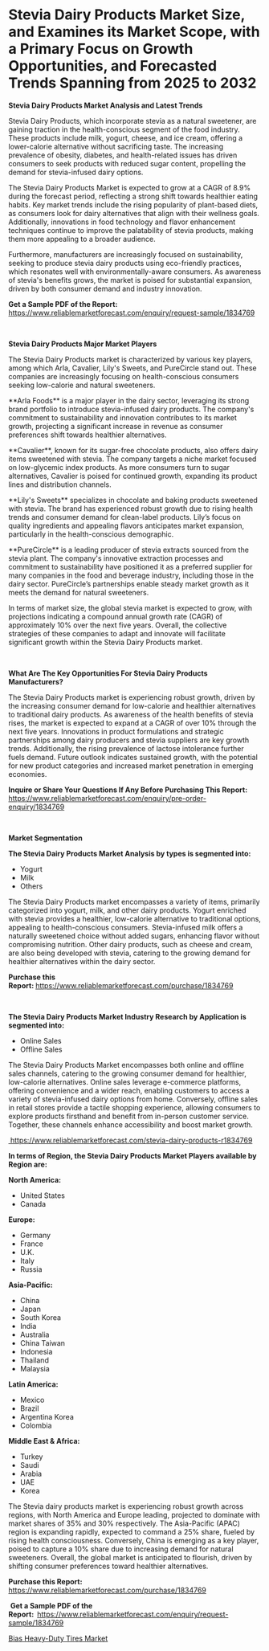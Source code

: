 <p><h1>Stevia Dairy Products Market Size, and Examines its Market Scope, with a Primary Focus on Growth Opportunities, and Forecasted Trends Spanning from 2025 to 2032</h1></p><p><strong>Stevia Dairy Products Market Analysis and Latest Trends</strong></p>
<p><p>Stevia Dairy Products, which incorporate stevia as a natural sweetener, are gaining traction in the health-conscious segment of the food industry. These products include milk, yogurt, cheese, and ice cream, offering a lower-calorie alternative without sacrificing taste. The increasing prevalence of obesity, diabetes, and health-related issues has driven consumers to seek products with reduced sugar content, propelling the demand for stevia-infused dairy options.</p><p>The Stevia Dairy Products Market is expected to grow at a CAGR of 8.9% during the forecast period, reflecting a strong shift towards healthier eating habits. Key market trends include the rising popularity of plant-based diets, as consumers look for dairy alternatives that align with their wellness goals. Additionally, innovations in food technology and flavor enhancement techniques continue to improve the palatability of stevia products, making them more appealing to a broader audience. </p><p>Furthermore, manufacturers are increasingly focused on sustainability, seeking to produce stevia dairy products using eco-friendly practices, which resonates well with environmentally-aware consumers. As awareness of stevia's benefits grows, the market is poised for substantial expansion, driven by both consumer demand and industry innovation.</p></p>
<p><strong>Get a Sample PDF of the Report:&nbsp;</strong> <a href="https://www.reliablemarketforecast.com/enquiry/request-sample/1834769?utm_campaign=3208&utm_medium=2&utm_source=Github&utm_content=ia&utm_term=26032025&utm_id=stevia-dairy-products">https://www.reliablemarketforecast.com/enquiry/request-sample/1834769</a></p>
<p>&nbsp;</p>
<p><strong>Stevia Dairy Products Major Market Players</strong></p>
<p><p>The Stevia Dairy Products market is characterized by various key players, among which Arla, Cavalier, Lily's Sweets, and PureCircle stand out. These companies are increasingly focusing on health-conscious consumers seeking low-calorie and natural sweeteners.</p><p>**Arla Foods** is a major player in the dairy sector, leveraging its strong brand portfolio to introduce stevia-infused dairy products. The company's commitment to sustainability and innovation contributes to its market growth, projecting a significant increase in revenue as consumer preferences shift towards healthier alternatives. </p><p>**Cavalier**, known for its sugar-free chocolate products, also offers dairy items sweetened with stevia. The company targets a niche market focused on low-glycemic index products. As more consumers turn to sugar alternatives, Cavalier is poised for continued growth, expanding its product lines and distribution channels.</p><p>**Lily's Sweets** specializes in chocolate and baking products sweetened with stevia. The brand has experienced robust growth due to rising health trends and consumer demand for clean-label products. Lily’s focus on quality ingredients and appealing flavors anticipates market expansion, particularly in the health-conscious demographic.</p><p>**PureCircle** is a leading producer of stevia extracts sourced from the stevia plant. The company's innovative extraction processes and commitment to sustainability have positioned it as a preferred supplier for many companies in the food and beverage industry, including those in the dairy sector. PureCircle’s partnerships enable steady market growth as it meets the demand for natural sweeteners.</p><p>In terms of market size, the global stevia market is expected to grow, with projections indicating a compound annual growth rate (CAGR) of approximately 10% over the next five years. Overall, the collective strategies of these companies to adapt and innovate will facilitate significant growth within the Stevia Dairy Products market.</p></p>
<p>&nbsp;</p>
<p><strong>What Are The Key Opportunities For Stevia Dairy Products Manufacturers?</strong></p>
<p><p>The Stevia Dairy Products market is experiencing robust growth, driven by the increasing consumer demand for low-calorie and healthier alternatives to traditional dairy products. As awareness of the health benefits of stevia rises, the market is expected to expand at a CAGR of over 10% through the next five years. Innovations in product formulations and strategic partnerships among dairy producers and stevia suppliers are key growth trends. Additionally, the rising prevalence of lactose intolerance further fuels demand. Future outlook indicates sustained growth, with the potential for new product categories and increased market penetration in emerging economies.</p></p>
<p><strong>Inquire or Share Your Questions If Any Before Purchasing This Report:</strong> <a href="https://www.reliablemarketforecast.com/enquiry/pre-order-enquiry/1834769?utm_campaign=3208&utm_medium=2&utm_source=Github&utm_content=ia&utm_term=26032025&utm_id=stevia-dairy-products">https://www.reliablemarketforecast.com/enquiry/pre-order-enquiry/1834769</a></p>
<p>&nbsp;</p>
<p><strong>Market Segmentation</strong></p>
<p><strong>The Stevia Dairy Products Market Analysis by types is segmented into:</strong></p>
<p><ul><li>Yogurt</li><li>Milk</li><li>Others</li></ul></p>
<p><p>The Stevia Dairy Products market encompasses a variety of items, primarily categorized into yogurt, milk, and other dairy products. Yogurt enriched with stevia provides a healthier, low-calorie alternative to traditional options, appealing to health-conscious consumers. Stevia-infused milk offers a naturally sweetened choice without added sugars, enhancing flavor without compromising nutrition. Other dairy products, such as cheese and cream, are also being developed with stevia, catering to the growing demand for healthier alternatives within the dairy sector.</p></p>
<p><strong>Purchase this Report:&nbsp;</strong><a href="https://www.reliablemarketforecast.com/purchase/1834769?utm_campaign=3208&utm_medium=2&utm_source=Github&utm_content=ia&utm_term=26032025&utm_id=stevia-dairy-products">https://www.reliablemarketforecast.com/purchase/1834769</a></p>
<p>&nbsp;</p>
<p><strong>The Stevia Dairy Products Market Industry Research by Application is segmented into:</strong></p>
<p><ul><li>Online Sales</li><li>Offline Sales</li></ul></p>
<p><p>The Stevia Dairy Products Market encompasses both online and offline sales channels, catering to the growing consumer demand for healthier, low-calorie alternatives. Online sales leverage e-commerce platforms, offering convenience and a wider reach, enabling customers to access a variety of stevia-infused dairy options from home. Conversely, offline sales in retail stores provide a tactile shopping experience, allowing consumers to explore products firsthand and benefit from in-person customer service. Together, these channels enhance accessibility and boost market growth.</p></p>
<p><a href="https://www.reliablemarketforecast.com/stevia-dairy-products-r1834769?utm_campaign=3208&utm_medium=2&utm_source=Github&utm_content=ia&utm_term=26032025&utm_id=stevia-dairy-products">&nbsp;https://www.reliablemarketforecast.com/stevia-dairy-products-r1834769</a></p>
<p><strong>In terms of Region, the Stevia Dairy Products Market Players available by Region are:</strong></p>
<p>
    <p> <strong> North America: </strong>
        <ul>
            <li>United States</li>
            <li>Canada</li>
        </ul>
        </p> 
    <p> <strong> Europe: </strong>
        <ul>
            <li>Germany</li>
            <li>France</li>
            <li>U.K.</li>
            <li>Italy</li>
            <li>Russia</li>
        </ul>
        </p> 
    <p> <strong> Asia-Pacific: </strong>
        <ul>
            <li>China</li>
            <li>Japan</li>
            <li>South Korea</li>
            <li>India</li>
            <li>Australia</li>
            <li>China Taiwan</li>
            <li>Indonesia</li>
            <li>Thailand</li>
            <li>Malaysia</li>
        </ul>
        </p> 
    <p> <strong> Latin America: </strong>
        <ul>
            <li>Mexico</li>
            <li>Brazil</li>
            <li>Argentina Korea</li>
            <li>Colombia</li>
        </ul>
        </p> 
    <p> <strong> Middle East & Africa: </strong>
        <ul>
            <li>Turkey</li>
            <li>Saudi</li>
            <li>Arabia</li>
            <li>UAE</li>
            <li>Korea</li>
        </ul>
    </p>
    </p>
<p><p>The Stevia dairy products market is experiencing robust growth across regions, with North America and Europe leading, projected to dominate with market shares of 35% and 30% respectively. The Asia-Pacific (APAC) region is expanding rapidly, expected to command a 25% share, fueled by rising health consciousness. Conversely, China is emerging as a key player, poised to capture a 10% share due to increasing demand for natural sweeteners. Overall, the global market is anticipated to flourish, driven by shifting consumer preferences toward healthier alternatives.</p></p>
<p><strong>Purchase this Report: </strong><a href="https://www.reliablemarketforecast.com/purchase/1834769?utm_campaign=3208&utm_medium=2&utm_source=Github&utm_content=ia&utm_term=26032025&utm_id=stevia-dairy-products">https://www.reliablemarketforecast.com/purchase/1834769</a></p>
<p>&nbsp;<strong>Get a Sample PDF of the Report:&nbsp;&nbsp;</strong><a href="https://www.reliablemarketforecast.com/enquiry/request-sample/1834769?utm_campaign=3208&utm_medium=2&utm_source=Github&utm_content=ia&utm_term=26032025&utm_id=stevia-dairy-products">https://www.reliablemarketforecast.com/enquiry/request-sample/1834769</a></p>
<p><strong></strong></p>
<p><p><a href="https://github.com/ivvrgibi/Market-Research-Report-List-1/blob/main/bias-heavy-duty-tires-market.md?utm_campaign=3208&utm_medium=2&utm_source=Github&utm_content=ia&utm_term=26032025&utm_id=stevia-dairy-products">Bias Heavy-Duty Tires Market</a></p></p>
